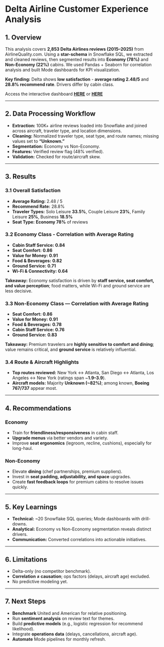 # Delta Airline Customer Experience Analysis

## 1. Overview
This analysis covers **2,853 Delta Airlines reviews (2015–2025)** from AirlineQuality.com. Using a **star-schema** in Snowflake SQL, we extracted and cleaned reviews, then segmented results into **Economy (78%)** and **Non-Economy (22%)** cabins. We used Pandas + Seaborn for correlation analysis and built Mode dashboards for KPI visualization.

**Key finding:** Delta shows **low satisfaction** - **average rating 2.48/5** and **28.8% recommend rate**. Drivers differ by cabin class.

Access the interactive dashboard **[HERE](https://drive.google.com/file/d/14oqN4O9WCQ8zSPgZSjKYU4uP3CDZYwiZ/view?usp=sharing)**  or **[HERE](https://github.com/alyssaqle/airline_customer_exp_analysis/blob/main/reports/delta-satisfaction-dashboard.pdf)**

---

## 2. Data Processing Workflow
- **Extraction:** 100K+ airline reviews loaded into Snowflake and joined across aircraft, traveler type, and location dimensions.  
- **Cleaning:** Normalized traveler type, seat type, and route names; missing values set to **“Unknown.”**  
- **Segmentation:** Economy vs Non-Economy.  
- **Features:** Verified review flag (48% verified).  
- **Validation:** Checked for route/aircraft skew.

---

## 3. Results

### 3.1 Overall Satisfaction
- **Average Rating:** 2.48 / 5  
- **Recommend Rate:** 28.8%  
- **Traveler Types:** Solo Leisure **33.5%**, Couple Leisure **23%**, Family Leisure **25%**, Business **18.5%**  
- **Seat Type:** **Economy 78%** of reviews

### 3.2 Economy Class - Correlation with Average Rating
- **Cabin Staff Service:** **0.84**  
- **Seat Comfort:** **0.86**  
- **Value for Money:** **0.91**  
- **Food & Beverages:** **0.82**  
- **Ground Service:** **0.71**  
- **Wi-Fi & Connectivity:** **0.64**

**Takeaway:** Economy satisfaction is driven by **staff service, seat comfort, and value perception**; food matters, while Wi-Fi and ground service are less decisive.

### 3.3 Non-Economy Class — Correlation with Average Rating
- **Seat Comfort:** **0.86**  
- **Value for Money:** **0.91**  
- **Food & Beverages:** **0.78**  
- **Cabin Staff Service:** **0.76**  
- **Ground Service:** **0.83**

**Takeaway:** Premium travelers are **highly sensitive to comfort and dining**; value remains critical, and **ground service** is relatively influential.

### 3.4 Route & Aircraft Highlights
- **Top routes reviewed:** New York ↔ Atlanta, San Diego ↔ Atlanta, Los Angeles ↔ New York (ratings span ~**1.9–3.9**).  
- **Aircraft models:** Majority **Unknown (~82%)**; among known, **Boeing 767/737** appear most.

---

## 4. Recommendations

### Economy
- Train for **friendliness/responsiveness** in cabin staff.  
- **Upgrade menus** via better vendors and variety.  
- Improve **seat ergonomics** (legroom, recline, cushions), especially for long-haul.

### Non-Economy
- Elevate **dining** (chef partnerships, premium suppliers).  
- Invest in **seat padding, adjustability, and space** upgrades.  
- Create **fast feedback loops** for premium cabins to resolve issues quickly.

---

## 5. Key Learnings
- **Technical:** ~20 Snowflake SQL queries; Mode dashboards with drill-downs.  
- **Analytical:** Economy vs Non-Economy segmentation reveals distinct drivers.  
- **Communication:** Converted correlations into actionable initiatives.

---

## 6. Limitations
- Delta-only (no competitor benchmark).  
- **Correlation ≠ causation**; ops factors (delays, aircraft age) excluded.  
- No predictive modeling yet.

---

## 7. Next Steps
- **Benchmark** United and American for relative positioning.  
- Run **sentiment analysis** on review text for themes.  
- Build **predictive models** (e.g., logistic regression for recommend likelihood).  
- Integrate **operations data** (delays, cancellations, aircraft age).  
- **Automate** Mode pipelines for monthly refresh.
